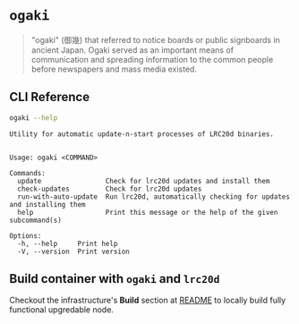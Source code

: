 # `ogaki`

> "ogaki" (御幾) that referred to notice boards or public signboards in ancient
> Japan. Ogaki served as an important means of communication and spreading
> information to the common people before newspapers and mass media existed.

## CLI Reference

``` sh
ogaki --help
```

```
Utility for automatic update-n-start processes of LRC20d binaries.


Usage: ogaki <COMMAND>

Commands:
  update                Check for lrc20d updates and install them
  check-updates         Check for lrc20d updates
  run-with-auto-update  Run lrc20d, automatically checking for updates and installing them
  help                  Print this message or the help of the given subcommand(s)

Options:
  -h, --help     Print help
  -V, --version  Print version
```

## Build container with `ogaki` and `lrc20d`

Checkout the infrastructure's **Build** section at
[README](../../infrastructure/README.md) to locally build fully functional
upgredable node.
